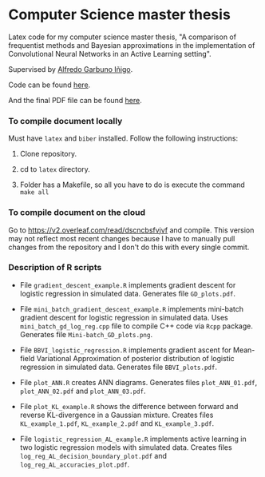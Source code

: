 # Computer Science master thesis

Latex code for my computer science master thesis, "A comparison of frequentist methods and Bayesian approximations in the implementation of Convolutional Neural Networks in an Active Learning setting".

Supervised by [Alfredo Garbuno Iñigo](https://github.com/agarbuno).

Code can be found [here](https://github.com/mariobecerra/Active_Learning_CNNs).

And the final PDF file can be found [here](https://mariobecerra.github.io/files/school_projects/msc_thesis_2019-05-11_git.pdf).


### To compile document locally

Must have `latex` and `biber` installed. Follow the following instructions:

1. Clone repository.

2. cd to `latex` directory.

3. Folder has a Makefile, so all you have to do is execute the command `make all`

### To compile document on the cloud

Go to https://v2.overleaf.com/read/dscncbsfvjvf and compile. This version may not reflect most recent changes because I have to manually pull changes from the repository and I don't do this with every single commit.

### Description of R scripts

- File `gradient_descent_example.R` implements gradient descent for logistic regression in simulated data. Generates file `GD_plots.pdf`.

- File `mini_batch_gradient_descent_example.R` implements mini-batch gradient descent for logistic regression in simulated data. Uses `mini_batch_gd_log_reg.cpp` file to compile C++ code via `Rcpp` package. Generates file `Mini-batch_GD_plots.png`.

- File `BBVI_logistic_regression.R` implements gradient ascent for Mean-field Variational Approximation of posterior distribution of logistic regression in simulated data. Generates file `BBVI_plots.pdf`.

- File `plot_ANN.R` creates ANN diagrams. Generates files `plot_ANN_01.pdf`, `plot_ANN_02.pdf` and `plot_ANN_03.pdf`.

- File `plot_KL_example.R` shows the difference between forward and reverse KL-divergence in a Gaussian mixture. Creates files `KL_example_1.pdf`, `KL_example_2.pdf` and `KL_example_3.pdf`.

- File `logistic_regression_AL_example.R` implements active learning in two logistic regression models with simulated data. Creates files `log_reg_AL_decision_boundary_plot.pdf` and `log_reg_AL_accuracies_plot.pdf`.
